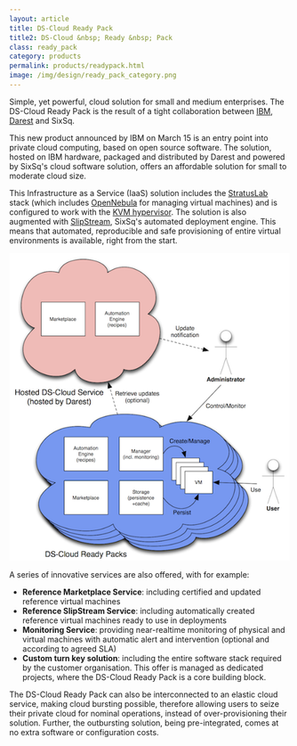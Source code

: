 ```yaml
---
layout: article
title: DS-Cloud Ready Pack
title2: DS-Cloud &nbsp; Ready &nbsp; Pack
class: ready_pack 
category: products
permalink: products/readypack.html
image: /img/design/ready_pack_category.png
---
```


Simple, yet powerful, cloud solution for small and medium enterprises.  The DS-Cloud Ready Pack is the result of a tight collaboration between [IBM](http://ibm.com), [Darest](http://www.darest.ch) and SixSq.

This new product announced by IBM on March 15 is an entry point into private cloud computing, based
on open source software.
The solution, hosted on IBM hardware, packaged and distributed by Darest and powered by SixSq's cloud
software solution, offers an affordable solution for small to moderate cloud size.

This Infrastructure as a Service (IaaS) solution includes the [StratusLab](http://stratuslab.eu) stack (which includes [OpenNebula](http://opennebula.org) for managing virtual machines) and is configured
to work with the [KVM hypervisor](http://www.linux-kvm.org). The solution is also augmented with [SlipStream](/products/slipstream.html), SixSq's automated deployment engine. This means that automated, reproducible and safe provisioning of entire virtual environments is available, right from the start.

![Overview](/img/content/cib-overview.png "Services Federation Overview")

A series of innovative services are also offered, with for example:

* **Reference Marketplace Service**: including certified and updated reference virtual machines
* **Reference SlipStream Service**: including automatically created reference virtual machines
  ready to use in deployments
* **Monitoring Service**: providing near-realtime monitoring of physical and virtual machines
  with automatic alert and intervention (optional and according to agreed SLA)
* **Custom turn key solution**: including the entire software stack required by the customer
  organisation. This offer is managed as dedicated projects, where the DS-Cloud Ready Pack is
  a core building block.

The DS-Cloud Ready Pack can also be interconnected to an elastic cloud service, making cloud bursting possible, therefore allowing users to seize their private cloud for nominal operations, instead of over-provisioning their solution. Further, the outbursting solution, being pre-integrated, comes at no extra software or configuration costs.

